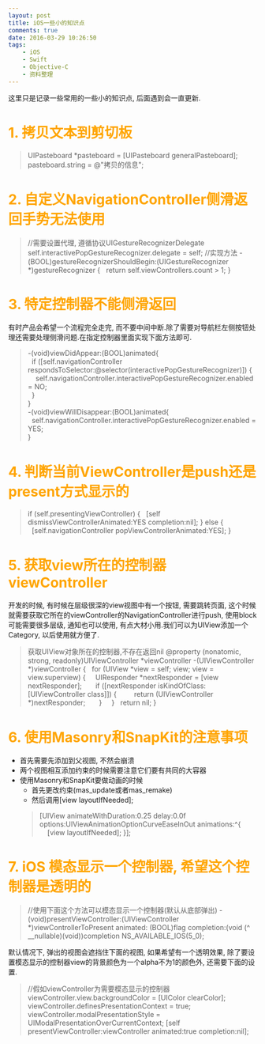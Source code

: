 ```yaml
---
layout: post
title: iOS一些小的知识点
comments: true
date: 2016-03-29 10:26:50
tags:
    - iOS
    - Swift
    - Objective-C
    - 资料整理
---
```

这里只是记录一些常用的一些小的知识点, 后面遇到会一直更新.
<!--more-->
# <font color=orange>1. 拷贝文本到剪切板</font>

>   UIPasteboard *pasteboard = [UIPasteboard generalPasteboard];
    pasteboard.string = @"拷贝的信息";

# <font color=orange>2. 自定义NavigationController侧滑返回手势无法使用</font>

>   //需要设置代理, 遵循协议UIGestureRecognizerDelegate
self.interactivePopGestureRecognizer.delegate = self;
    //实现方法
-(BOOL)gestureRecognizerShouldBegin:(UIGestureRecognizer *)gestureRecognizer {
&nbsp;&nbsp;return self.viewControllers.count > 1;
}

# <font color=orange>3. 特定控制器不能侧滑返回</font>
有时产品会希望一个流程完全走完, 而不要中间中断.除了需要对导航栏左侧按钮处理还需要处理侧滑问题.在指定控制器里面实现下面方法即可.

>   -(void)viewDidAppear:(BOOL)animated{  
&nbsp;&nbsp;if ([self.navigationController respondsToSelector:@selector(interactivePopGestureRecognizer)]) {  
&nbsp;&nbsp;&nbsp;&nbsp;self.navigationController.interactivePopGestureRecognizer.enabled = NO;  
&nbsp;&nbsp;}  
}  
-(void)viewWillDisappear:(BOOL)animated{  
&nbsp;&nbsp;self.navigationController.interactivePopGestureRecognizer.enabled = YES;  
}

# <font color=orange>4. 判断当前ViewController是push还是present方式显示的</font>

>   if (self.presentingViewController) {
&nbsp;&nbsp;[self dismissViewControllerAnimated:YES completion:nil];
} else {
&nbsp;&nbsp;[self.navigationController popViewControllerAnimated:YES];
}

# <font color=orange>5. 获取view所在的控制器viewController</font>
开发的时候, 有时候在层级很深的view视图中有一个按钮, 需要跳转页面, 这个时候就需要获取它所在的viewController的NavigationController进行push, 使用block可能需要很多层级, 通知也可以使用, 有点大材小用.我们可以为UIView添加一个Category, 以后使用就方便了.

>   获取UIView对象所在的控制器,不存在返回nil
@property (nonatomic, strong, readonly)UIViewController \*viewController
-(UIViewController \*)viewController {
&nbsp;&nbsp;for (UIView \*view = self; view; view = view.superview) {
&nbsp;&nbsp;&nbsp;&nbsp;UIResponder \*nextResponder = [view nextResponder];
&nbsp;&nbsp;&nbsp;&nbsp;&nbsp;&nbsp;if ([nextResponder isKindOfClass:[UIViewController class]]) {
&nbsp;&nbsp;&nbsp;&nbsp;&nbsp;&nbsp;&nbsp;&nbsp;return (UIViewController \*)nextResponder;
&nbsp;&nbsp;&nbsp;&nbsp;&nbsp;&nbsp;}
&nbsp;&nbsp;&nbsp;&nbsp;}
&nbsp;&nbsp;return nil;
}

# <font color=orange>6. 使用Masonry和SnapKit的注意事项</font>
* 首先需要先添加到父视图, 不然会崩溃
* 两个视图相互添加约束的时候需要注意它们要有共同的大容器
* 使用Masonry和SnapKit要做动画的时候
    * 首先更改约束(mas_update或者mas_remake)
    * 然后调用[view layoutIfNeeded];
    >   [UIView animateWithDuration:0.25 delay:0.0f options:UIViewAnimationOptionCurveEaseInOut animations:^{
&nbsp;&nbsp;&nbsp;&nbsp;[view layoutIfNeeded];
}];

# <font color=orange>7. iOS 模态显示一个控制器, 希望这个控制器是透明的</font>

>   //使用下面这个方法可以模态显示一个控制器(默认从底部弹出)
-(void)presentViewController:(UIViewController *)viewControllerToPresent animated: (BOOL)flag completion:(void (^ __nullable)(void))completion NS_AVAILABLE_IOS(5_0);

默认情况下, 弹出的视图会遮挡住下面的视图, 如果希望有一个透明效果, 除了要设置模态显示的控制器view的背景颜色为一个alpha不为1的颜色外, 还需要下面的设置.

>   //假如viewController为需要模态显示的控制器
viewController.view.backgroundColor = [UIColor clearColor];
viewController.definesPresentationContext = true;
viewController.modalPresentationStyle = UIModalPresentationOverCurrentContext;
[self presentViewController:viewController animated:true completion:nil];
